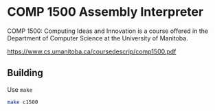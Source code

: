 COMP 1500 Assembly Interpreter
==============================

COMP 1500: Computing Ideas and Innovation is a course offered in the Department of Computer Science at the University of Manitoba.

<https://www.cs.umanitoba.ca/coursedescrip/comp1500.pdf>

Building
--------

Use `make`

```bash
make c1500
```
